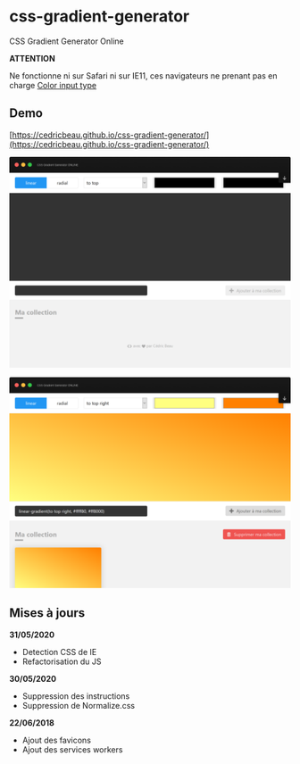 # css-gradient-generator
CSS Gradient Generator Online

**ATTENTION**

Ne fonctionne ni sur Safari ni sur IE11, ces navigateurs ne prenant pas en charge [Color input type](https://caniuse.com/#feat=input-color)


## Demo

[https://cedricbeau.github.io/css-gradient-generator/](https://cedricbeau.github.io/css-gradient-generator/)

![Capture d'écran de CSS Gradient Generator Online]( https://github.com/cedricbeau/css-gradient-generator/blob/master/screen-gradient-01.png "Capture d'écran de TodoList")

![Capture d'écran de TodoList]( https://github.com/cedricbeau/css-gradient-generator/blob/master/screen-gradient-02.png "Capture d'écran de CSS Gradient Generator Onlin")

## Mises à jours

**31/05/2020**

* Detection CSS de IE
* Refactorisation du JS

**30/05/2020**

* Suppression des instructions
* Suppression de Normalize.css

**22/06/2018**

* Ajout des favicons
* Ajout des services workers
